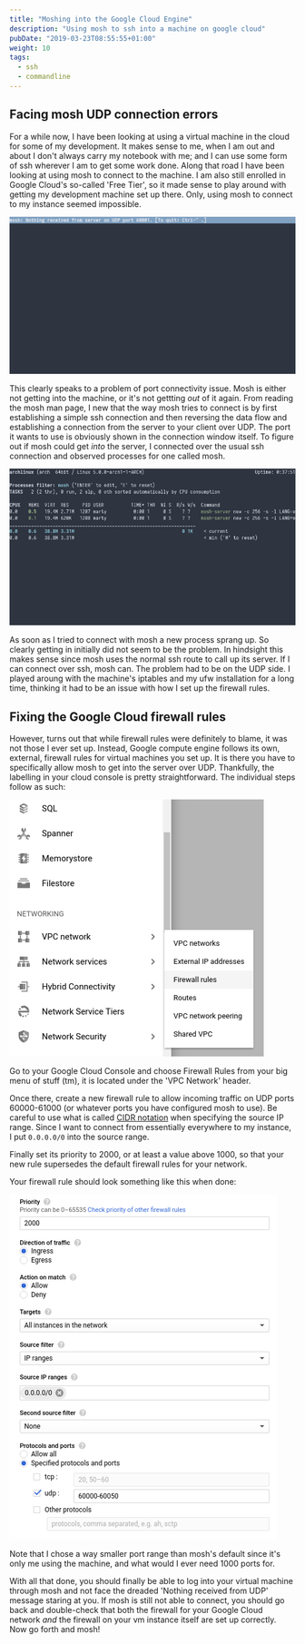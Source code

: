 ```yaml
---
title: "Moshing into the Google Cloud Engine"
description: "Using mosh to ssh into a machine on google cloud"
pubDate: "2019-03-23T08:55:55+01:00"
weight: 10
tags:
  - ssh
  - commandline
---
```


## Facing mosh UDP connection errors

For a while now, I have been looking at using a virtual machine in the
cloud for some of my development. It makes sense to me, when I am out and
about I don't always carry my notebook with me; and I can use some form of
ssh wherever I am to get some work done. Along that road I have been
looking at using mosh to connect to the machine. I am also still enrolled
in Google Cloud's so-called 'Free Tier', so it made sense to play around
with getting my development machine set up there. Only, using mosh to
connect to my instance seemed impossible.

![Mosh connection error](mosh_no_connection.png)

This clearly speaks to a problem of port connectivity issue. Mosh is
either not getting into the machine, or it's not gettting _out_ of it
again. From reading the mosh man page, I new that the way mosh tries to
connect is by first establishing a simple ssh connection and then
reversing the data flow and establishing a connection from the server to
your client over UDP. The port it wants to use is obviously shown in the
connection window itself. To figure out if mosh could get _into_ the
server, I connected over the usual ssh connection and observed processes
for one called mosh.

![Mosh process is running](mosh-process.png)

As soon as I tried to connect with mosh a new process sprang up. So clearly
getting in initially did not seem to be the problem. In hindsight this makes
sense since mosh uses the normal ssh route to call up its server. If I can
connect over ssh, mosh can. The problem had to be on the UDP side. I played
aroung with the machine's iptables and my ufw installation for a long time,
thinking it had to be an issue with how I set up the firewall rules.

## Fixing the Google Cloud firewall rules

However, turns out that while firewall rules were definitely to blame, it was
not those I ever set up. Instead, Google compute engine follows its own,
external, firewall rules for virtual machines you set up. It is there you have
to specifically allow mosh to get into the server over UDP. Thankfully, the
labelling in your cloud console is pretty straightforward. The individual steps
follow as such:

![Select VPC Security-Firewall Rules](gce-menu.png)

Go to your Google Cloud Console and choose Firewall Rules from your big menu of
stuff (tm), it is located under the 'VPC Network' header.

Once there, create a new firewall rule to allow incoming traffic on UDP ports
60000-61000 (or whatever ports you have configured mosh to use). Be careful to
use what is called [CIDR
notation](https://en.wikipedia.org/wiki/Classless_Inter-Domain_Routing#CIDR_notation)
when specifying the source IP range. Since I want to connect from essentially
everywhere to my instance, I put `0.0.0.0/0` into the source range.

Finally set its priority to 2000, or at least a value above 1000, so that your
new rule supersedes the default firewall rules for your network.

Your firewall rule should look something like this when done:

![Final Firewall settings, mentioned above](gce-firewall-rules.png)

Note that I chose a way smaller port range than mosh's default since it's only
me using the machine, and what would I ever need 1000 ports for.

With all that done, you should finally be able to log into your virtual machine
through mosh and not face the dreaded 'Nothing received from UDP' message
staring at you. If mosh is still not able to connect, you should go back and
double-check that both the firewall for your Google Cloud network _and_ the
firewall on your vm instance itself are set up correctly. Now go forth and
mosh!
